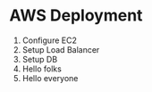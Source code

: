 # AWS Deployment
1. Configure EC2
2. Setup Load Balancer
3. Setup DB
4. Hello folks
5. Hello everyone